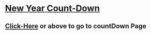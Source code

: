 # [New Year Count-Down](https://ujjawalmaurya.github.io/countdown)

## [Click-Here](https://ujjawalmaurya.github.io/countdown)  or above to go to countDown Page
